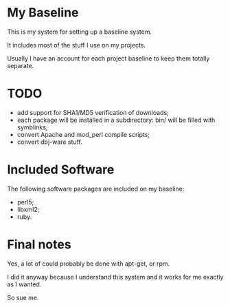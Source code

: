 My Baseline
===========

This is my system for setting up a baseline system.

It includes most of the stuff I use on my projects.

Usually I have an account for each project baseline to keep them
totally separate.


TODO
====

 * add support for SHA1/MD5 verification of downloads;
 * each package will be installed in a subdirectory: bin/ will be filled
   with symblinks;
 * convert Apache and mod_perl compile scripts;
 * convert dbj-ware stuff.


Included Software
=================

The following software packages are included on my baseline:

 * perl5;
 * libxml2;
 * ruby.


Final notes
===========

Yes, a lot of could probably be done with apt-get, or rpm.

I did it anyway because I understand this system and it works for me
exactly as I wanted.

So sue me.
